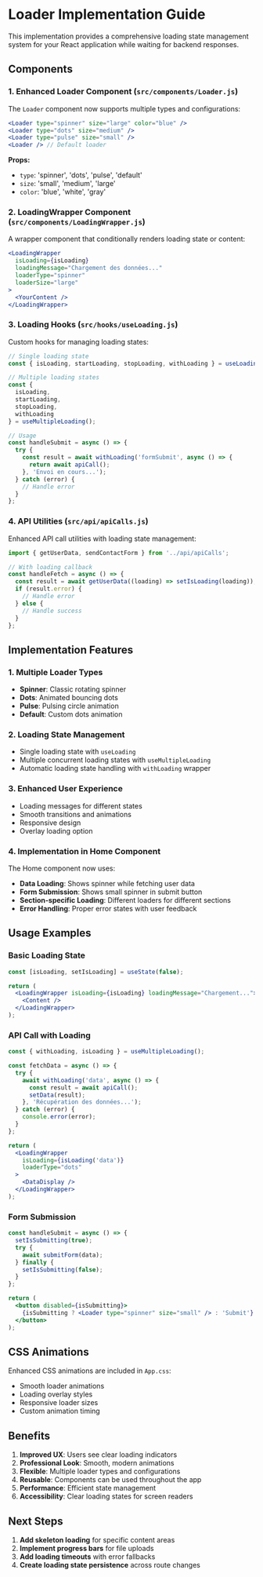 # Loader Implementation Guide

This implementation provides a comprehensive loading state management system for your React application while waiting for backend responses.

## Components

### 1. Enhanced Loader Component (`src/components/Loader.js`)

The `Loader` component now supports multiple types and configurations:

```jsx
<Loader type="spinner" size="large" color="blue" />
<Loader type="dots" size="medium" />
<Loader type="pulse" size="small" />
<Loader /> // Default loader
```

**Props:**
- `type`: 'spinner', 'dots', 'pulse', 'default'
- `size`: 'small', 'medium', 'large'
- `color`: 'blue', 'white', 'gray'

### 2. LoadingWrapper Component (`src/components/LoadingWrapper.js`)

A wrapper component that conditionally renders loading state or content:

```jsx
<LoadingWrapper 
  isLoading={isLoading}
  loadingMessage="Chargement des données..."
  loaderType="spinner"
  loaderSize="large"
>
  <YourContent />
</LoadingWrapper>
```

### 3. Loading Hooks (`src/hooks/useLoading.js`)

Custom hooks for managing loading states:

```jsx
// Single loading state
const { isLoading, startLoading, stopLoading, withLoading } = useLoading();

// Multiple loading states
const { 
  isLoading, 
  startLoading, 
  stopLoading, 
  withLoading 
} = useMultipleLoading();

// Usage
const handleSubmit = async () => {
  try {
    const result = await withLoading('formSubmit', async () => {
      return await apiCall();
    }, 'Envoi en cours...');
  } catch (error) {
    // Handle error
  }
};
```

### 4. API Utilities (`src/api/apiCalls.js`)

Enhanced API call utilities with loading state management:

```jsx
import { getUserData, sendContactForm } from '../api/apiCalls';

// With loading callback
const handleFetch = async () => {
  const result = await getUserData((loading) => setIsLoading(loading));
  if (result.error) {
    // Handle error
  } else {
    // Handle success
  }
};
```

## Implementation Features

### 1. **Multiple Loader Types**
- **Spinner**: Classic rotating spinner
- **Dots**: Animated bouncing dots
- **Pulse**: Pulsing circle animation
- **Default**: Custom dots animation

### 2. **Loading State Management**
- Single loading state with `useLoading`
- Multiple concurrent loading states with `useMultipleLoading`
- Automatic loading state handling with `withLoading` wrapper

### 3. **Enhanced User Experience**
- Loading messages for different states
- Smooth transitions and animations
- Responsive design
- Overlay loading option

### 4. **Implementation in Home Component**

The Home component now uses:
- **Data Loading**: Shows spinner while fetching user data
- **Form Submission**: Shows small spinner in submit button
- **Section-specific Loading**: Different loaders for different sections
- **Error Handling**: Proper error states with user feedback

## Usage Examples

### Basic Loading State
```jsx
const [isLoading, setIsLoading] = useState(false);

return (
  <LoadingWrapper isLoading={isLoading} loadingMessage="Chargement...">
    <Content />
  </LoadingWrapper>
);
```

### API Call with Loading
```jsx
const { withLoading, isLoading } = useMultipleLoading();

const fetchData = async () => {
  try {
    await withLoading('data', async () => {
      const result = await apiCall();
      setData(result);
    }, 'Récupération des données...');
  } catch (error) {
    console.error(error);
  }
};

return (
  <LoadingWrapper 
    isLoading={isLoading('data')} 
    loaderType="dots"
  >
    <DataDisplay />
  </LoadingWrapper>
);
```

### Form Submission
```jsx
const handleSubmit = async () => {
  setIsSubmitting(true);
  try {
    await submitForm(data);
  } finally {
    setIsSubmitting(false);
  }
};

return (
  <button disabled={isSubmitting}>
    {isSubmitting ? <Loader type="spinner" size="small" /> : 'Submit'}
  </button>
);
```

## CSS Animations

Enhanced CSS animations are included in `App.css`:
- Smooth loader animations
- Loading overlay styles
- Responsive loader sizes
- Custom animation timing

## Benefits

1. **Improved UX**: Users see clear loading indicators
2. **Professional Look**: Smooth, modern animations
3. **Flexible**: Multiple loader types and configurations
4. **Reusable**: Components can be used throughout the app
5. **Performance**: Efficient state management
6. **Accessibility**: Clear loading states for screen readers

## Next Steps

1. **Add skeleton loading** for specific content areas
2. **Implement progress bars** for file uploads
3. **Add loading timeouts** with error fallbacks
4. **Create loading state persistence** across route changes